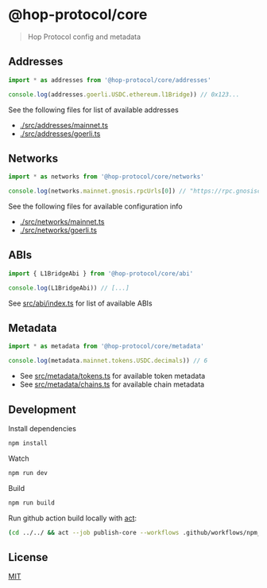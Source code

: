 # @hop-protocol/core

> Hop Protocol config and metadata

## Addresses

```js
import * as addresses from '@hop-protocol/core/addresses'

console.log(addresses.goerli.USDC.ethereum.l1Bridge)) // 0x123...
```

See the following files for list of available addresses

- [./src/addresses/mainnet.ts](./src/addresses/mainnet.ts)
- [./src/addresses/goerli.ts](./src/addresses/goerli.ts)

## Networks

```js
import * as networks from '@hop-protocol/core/networks'

console.log(networks.mainnet.gnosis.rpcUrls[0]) // "https://rpc.gnosischain.com/"
```

See the following files for available configuration info

- [./src/networks/mainnet.ts](./src/networks/mainnet.ts)
- [./src/networks/goerli.ts](./src/networks/goerli.ts)

## ABIs

```js
import { L1BridgeAbi } from '@hop-protocol/core/abi'

console.log(L1BridgeAbi)) // [...]
```

See [src/abi/index.ts](./src/abi/index.ts) for list of available ABIs

## Metadata

```js
import * as metadata from '@hop-protocol/core/metadata'

console.log(metadata.mainnet.tokens.USDC.decimals)) // 6
```

- See [src/metadata/tokens.ts](./src/metadata/tokens.ts) for available token metadata
- See [src/metadata/chains.ts](./src/metadata/chains.ts) for available chain metadata

## Development

Install dependencies

```sh
npm install
```

Watch

```sh
npm run dev
```

Build

```sh
npm run build
```

Run github action build locally with [act](https://github.com/nektos/act):

```sh
(cd ../../ && act --job publish-core --workflows .github/workflows/npm_publish_core.yml --secret-file=.secrets --verbose)
```

## License

[MIT](LICENSE)
